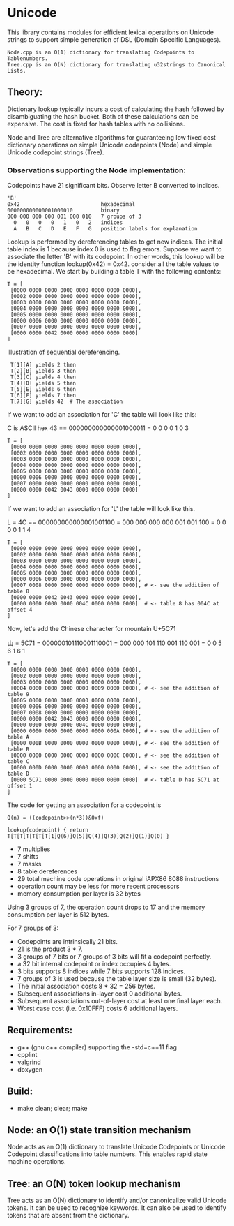 # UnicodeThis library contains modules for efficient lexical operations onUnicode strings to supportsimple generation of DSL (Domain Specific Languages).```Node.cpp is an O(1) dictionary for translating Codepoints to Tablenumbers.Tree.cpp is an O(N) dictionary for translating u32strings to Canonical Lists.```## Theory:Dictionary lookup typically incurs a cost ofcalculating the hash followed by disambiguating the hash bucket.Both of these calculations can be expensive.The cost is fixed for hash tables with no collisions.Node and Tree are alternative algorithms for guaranteeinglow fixed cost dictionary operations onsimple Unicode codepoints (Node) and simple Unicode codepoint strings (Tree).### Observations supporting the Node implementation:Codepoints have 21 significant bits.  Observe letter B converted to indices.```'B'0x42                          hexadecimal000000000000001000010         binary000 000 000 000 001 000 010   7 groups of 3  0   0   0   0   1   0   2   indices  A   B   C   D   E   F   G   position labels for explanation```Lookup is performed by dereferencing tables to get new indices.The initial table index is 1 because index 0 is used to flag errors.Suppose we want to associate the letter 'B' with its codepoint.In other words, this lookup will be the identity function lookup(0x42) = 0x42.consider all the table values to be hexadecimal.We start by building a table T with the following contents:```T = [ [0000 0000 0000 0000 0000 0000 0000 0000], [0002 0000 0000 0000 0000 0000 0000 0000], [0003 0000 0000 0000 0000 0000 0000 0000], [0004 0000 0000 0000 0000 0000 0000 0000], [0005 0000 0000 0000 0000 0000 0000 0000], [0000 0006 0000 0000 0000 0000 0000 0000], [0007 0000 0000 0000 0000 0000 0000 0000], [0000 0000 0042 0000 0000 0000 0000 0000]]```Illustration of sequential dereferencing.``` T[1][A] yields 2 then T[2][B] yields 3 then T[3][C] yields 4 then T[4][D] yields 5 then T[5][E] yields 6 then T[6][F] yields 7 then T[7][G] yields 42  # The association```If we want to add an association for 'C' the table will look like this:C is ASCII hex 43 == 000000000000001000011 = 0 0 0 0 1 0 3```T = [ [0000 0000 0000 0000 0000 0000 0000 0000], [0002 0000 0000 0000 0000 0000 0000 0000], [0003 0000 0000 0000 0000 0000 0000 0000], [0004 0000 0000 0000 0000 0000 0000 0000], [0005 0000 0000 0000 0000 0000 0000 0000], [0000 0006 0000 0000 0000 0000 0000 0000], [0007 0000 0000 0000 0000 0000 0000 0000], [0000 0000 0042 0043 0000 0000 0000 0000]]```If we want to add an association for 'L' the table will look like this.L = 4C == 000000000000001001100 = 000 000 000 000 001 001 100 = 0 0 0 0 1 1 4```T = [ [0000 0000 0000 0000 0000 0000 0000 0000], [0002 0000 0000 0000 0000 0000 0000 0000], [0003 0000 0000 0000 0000 0000 0000 0000], [0004 0000 0000 0000 0000 0000 0000 0000], [0005 0000 0000 0000 0000 0000 0000 0000], [0000 0006 0000 0000 0000 0000 0000 0000], [0007 0008 0000 0000 0000 0000 0000 0000], # <- see the addition of table 8 [0000 0000 0042 0043 0000 0000 0000 0000], [0000 0000 0000 0000 004C 0000 0000 0000]  # <- table 8 has 004C at offset 4]```Now, let's add the Chinese character for mountain U+5C71山 = 5C71 = 000000101110001110001 = 000 000 101 110 001 110 001 = 0 0 5 6 1 6 1```T = [ [0000 0000 0000 0000 0000 0000 0000 0000], [0002 0000 0000 0000 0000 0000 0000 0000], [0003 0000 0000 0000 0000 0000 0000 0000], [0004 0000 0000 0000 0000 0009 0000 0000], # <- see the addition of table 9 [0005 0000 0000 0000 0000 0000 0000 0000], [0000 0006 0000 0000 0000 0000 0000 0000], [0007 0008 0000 0000 0000 0000 0000 0000], [0000 0000 0042 0043 0000 0000 0000 0000], [0000 0000 0000 0000 004C 0000 0000 0000], [0000 0000 0000 0000 0000 0000 000A 0000], # <- see the addition of table A [0000 000B 0000 0000 0000 0000 0000 0000], # <- see the addition of table B [0000 0000 0000 0000 0000 0000 000C 0000], # <- see the addition of table C [0000 000D 0000 0000 0000 0000 0000 0000], # <- see the addition of table D [0000 5C71 0000 0000 0000 0000 0000 0000]  # <- table D has 5C71 at offset 1]```The code for getting an association for a codepoint is```Q(n) = ((codepoint>>(n*3))&0xf)lookup(codepoint) { return T[T[T[T[T[T[T[1]Q(6)]Q(5)]Q(4)]Q(3)]Q(2)]Q(1)]Q(0) }```* 7 multiplies* 7 shifts* 7 masks* 8 table dereferences* 29 total machine code operations in original iAPX86 8088 instructions* operation count may be less for more recent processors* memory consumption per layer is 32 bytesUsing 3 groups of 7, the operation count drops to 17 andthe memory consumption per layer is 512 bytes.For 7 groups of 3:* Codepoints are intrinsically 21 bits.* 21 is the product 3 * 7.* 3 groups of 7 bits or 7 groups of 3 bits will fit a codepoint perfectly.* a 32 bit internal codepoint or index occupies 4 bytes.* 3 bits supports 8 indices while 7 bits supports 128 indices.* 7 groups of 3 is used because the table layer size is small (32 bytes).* The initial association costs 8 * 32 = 256 bytes.* Subsequent associations in-layer cost 0 additional bytes.* Subsequent associations out-of-layer cost at least one final layer each.* Worst case cost (i.e. 0x10FFF) costs 6 additional layers.## Requirements:* g++ (gnu c++ compiler) supporting the -std=c++11 flag* cpplint* valgrind* doxygen## Build:* make clean; clear; make## Node: an O(1) state transition mechanismNode acts as an O(1) dictionary to translateUnicode Codepoints or Unicode Codepoint classifications into table numbers.This enables rapid state machine operations.## Tree: an O(N) token lookup mechanismTree acts as an O(N) dictionary to identify and/or canonicalizevalid Unicode tokens.It can be used to recognize keywords.It can also be used to identify tokens that are absent from the dictionary.